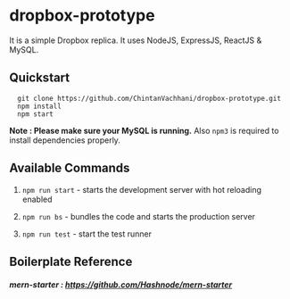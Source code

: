 # dropbox-prototype

It is a simple Dropbox replica. It uses NodeJS, ExpressJS, ReactJS & MySQL.

## Quickstart

```
  git clone https://github.com/ChintanVachhani/dropbox-prototype.git 
  npm install
  npm start
```

**Note : Please make sure your MySQL is running.** Also `npm3` is required to install dependencies properly.

## Available Commands

1. `npm run start` - starts the development server with hot reloading enabled

2. `npm run bs` - bundles the code and starts the production server

3. `npm run test` - start the test runner


## Boilerplate Reference

##### mern-starter : https://github.com/Hashnode/mern-starter
